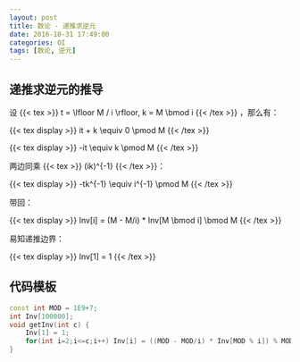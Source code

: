 ```yaml
---
layout: post
title: 数论 - 递推求逆元
date: 2016-10-31 17:49:00
categories: OI
tags: [数论, 逆元]
---
```


## 递推求逆元的推导

设 {{< tex >}} t = \lfloor M / i \rfloor, k = M \bmod i {{< /tex >}} ，那么有：

{{< tex display >}} it + k \equiv 0 \pmod M {{< /tex >}}

{{< tex display >}} -it \equiv k \pmod M {{< /tex >}}

两边同乘 {{< tex >}} (ik)^{-1} {{< /tex >}}：

{{< tex display >}} -tk^{-1} \equiv i^{-1} \pmod M {{< /tex >}}

带回：

{{< tex display >}} Inv[i] = (M - M/i) * Inv[M \bmod i] \bmod M {{< /tex >}}

易知递推边界：

{{< tex display >}} Inv[1] = 1 {{< /tex >}}


## 代码模板

```cpp
const int MOD = 1E9+7;
int Inv[100000];
void getInv(int c) {
    Inv[1] = 1;
    for(int i=2;i<=c;i++) Inv[i] = ((MOD - MOD/i) * Inv[MOD % i]) % MOD;
}
```
